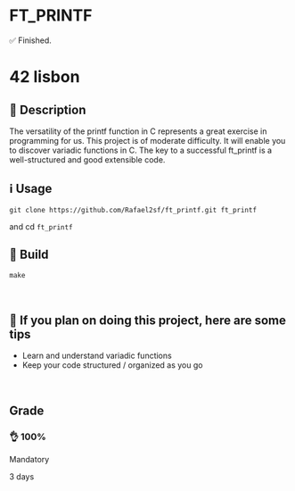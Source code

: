 # FT_PRINTF

✅ Finished.

# 42 lisbon

## 📝 Description
The versatility of the printf function in C represents a great exercise in programming for
us. This project is of moderate difficulty. It will enable you to discover variadic functions
in C.
The key to a successful ft_printf is a well-structured and good extensible code.

## ℹ️ Usage

~~~git
git clone https://github.com/Rafael2sf/ft_printf.git ft_printf
~~~

and cd `ft_printf`


## 🔨 Build

~~~c
make
~~~

</br>

## 📑 If you plan on doing this project, here are some tips

+ Learn and understand variadic functions
+ Keep your code structured / organized as you go

</br>

<h2> Grade </h2>

### 👌 100%
Mandatory

3 days
